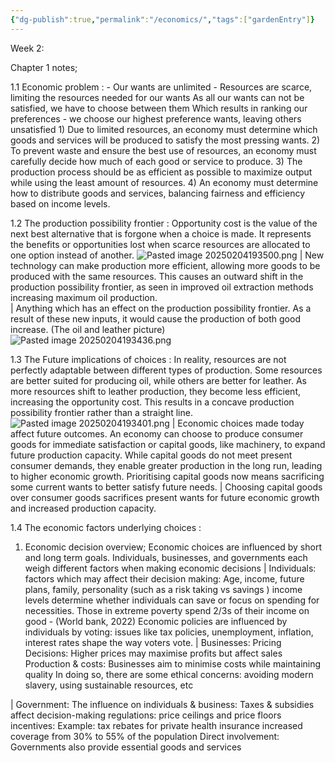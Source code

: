 ```yaml
---
{"dg-publish":true,"permalink":"/economics/","tags":["gardenEntry"]}
---
```






Week 2: 

Chapter 1 notes; 

1.1
Economic problem :
	- Our wants are unlimited 
	- Resources are scarce, limiting the resources needed for our wants 
	As all our wants can not be satisfied, we have to choose between them 
	Which results in ranking our preferences - we choose our highest preference wants, leaving others unsatisfied
	1)  Due to limited resources, an economy must determine which goods and services will be produced to satisfy the most pressing wants. 
	2) To prevent waste and ensure the best use of resources, an economy must carefully decide how much of each good or service to produce. 
	3) The production process should be as efficient as possible to maximize output while using the least amount of resources. 
	4) An economy must determine how to distribute goods and services, balancing fairness and efficiency based on income levels.


1.2
The production possibility frontier :
	Opportunity cost is the value of the next best alternative that is forgone when a choice is made. It represents the benefits or opportunities lost when scarce resources are allocated to one option instead of another.
	![Pasted image 20250204193500.png](/img/user/Pasted%20image%2020250204193500.png) 
|
	New technology can make production more efficient, allowing more goods to be produced with the same resources. This causes an outward shift in the production possibility frontier, as seen in improved oil extraction methods increasing maximum oil production.	
|
	Anything which has an effect on the production possibility frontier. As a result of these new inputs, it would cause the production of both good increase. (The oil and leather picture) ![Pasted image 20250204193436.png](/img/user/Pasted%20image%2020250204193436.png) 


1.3
The Future implications of choices :
	In reality, resources are not perfectly adaptable between different types of production. Some resources are better suited for producing oil, while others are better for leather. As more resources shift to leather production, they become less efficient, increasing the opportunity cost. This results in a concave production possibility frontier rather than a straight line.
	![Pasted image 20250204193401.png](/img/user/Pasted%20image%2020250204193401.png)
|
	Economic choices made today affect future outcomes. An economy can choose to produce consumer goods for immediate satisfaction or capital goods, like machinery, to expand future production capacity. While capital goods do not meet present consumer demands, they enable greater production in the long run, leading to higher economic growth. Prioritising capital goods now means sacrificing some current wants to better satisfy future needs.
|
	Choosing capital goods over consumer goods sacrifices present wants for future economic growth and increased production capacity.

1.4 
The economic factors underlying choices : 
1) Economic decision overview; 
		Economic choices are influenced by short and long term goals. 
		Individuals, businesses, and governments each weigh different factors when making economic decisions 
|
	Individuals:
		factors which may affect their decision making:
			Age, income, future plans, family, personality (such as a risk taking vs savings )
		income levels determine whether individuals can save or focus on spending for necessities. 
			Those in extreme poverty spend 2/3s of their income on good - (World bank, 2022)
		Economic policies are influenced by individuals by voting:
			issues like tax policies, unemployment, inflation, interest rates shape the way voters vote. 
|
	Businesses:
		Pricing Decisions: 
			Higher prices may maximise profits but affect sales
		Production & costs:
			Businesses aim to minimise costs while maintaining quality 
			In doing so, there are some ethical concerns:
				avoiding modern slavery, using sustainable resources, etc 

| 
	Government: 
		The influence on individuals & business:
			Taxes & subsidies affect decision-making
		regulations: price ceilings and price floors 
		incentives: 
			Example: tax rebates for private health insurance increased coverage from 30% to 55% of the population 
		Direct involvement: 
			Governments also provide essential goods and services 
